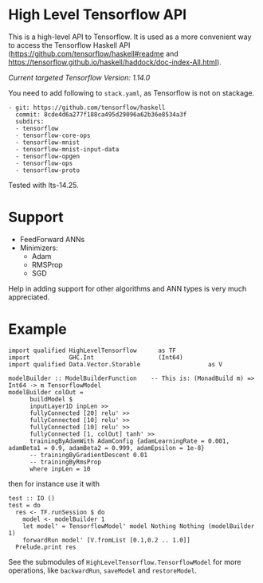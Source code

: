 # High Level Tensorflow API

This is a high-level API to Tensorflow. It is used as a more convenient way to access the Tensorflow
Haskell API (https://github.com/tensorflow/haskell#readme and
https://tensorflow.github.io/haskell/haddock/doc-index-All.html).

*Current targeted Tensorflow Version: 1.14.0*

You need to add following to `stack.yaml`, as Tensorflow is not on stackage.

    - git: https://github.com/tensorflow/haskell
      commit: 8cde4d6a277f188ca495d29096a62b36e8534a3f
      subdirs:
      - tensorflow
      - tensorflow-core-ops
      - tensorflow-mnist
      - tensorflow-mnist-input-data
      - tensorflow-opgen
      - tensorflow-ops
      - tensorflow-proto


Tested with lts-14.25.

# Support

 - FeedForward ANNs
 - Minimizers:
   - Adam
   - RMSProp
   - SGD

Help in adding support for other algorithms and ANN types is very much appreciated.


# Example


    import qualified HighLevelTensorflow      as TF
    import           GHC.Int                  (Int64)
    import qualified Data.Vector.Storable                   as V

    modelBuilder :: ModelBuilderFunction    -- This is: (MonadBuild m) => Int64 -> m TensorflowModel
    modelBuilder colOut =
          buildModel $
          inputLayer1D inpLen >>
          fullyConnected [20] relu' >>
          fullyConnected [10] relu' >>
          fullyConnected [10] relu' >>
          fullyConnected [1, colOut] tanh' >>
          trainingByAdamWith AdamConfig {adamLearningRate = 0.001, adamBeta1 = 0.9, adamBeta2 = 0.999, adamEpsilon = 1e-8}
          -- trainingByGradientDescent 0.01
          -- trainingByRmsProp
          where inpLen = 10

then for instance use it with

    test :: IO ()
    test = do
      res <- TF.runSession $ do
        model <- modelBuilder 1
        let model' = TensorflowModel' model Nothing Nothing (modelBuilder 1)
        forwardRun model' [V.fromList [0.1,0.2 .. 1.0]]
      Prelude.print res


See the submodules of `HighLevelTensorflow.TensorflowModel` for more operations, like `backwardRun`,
`saveModel` and `restoreModel`.

